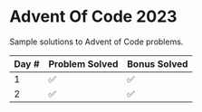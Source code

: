 # Advent Of Code 2023
Sample solutions to Advent of Code problems.

Day # | Problem Solved | Bonus Solved
---|---|---
1|✅|✅
2|✅|✅
